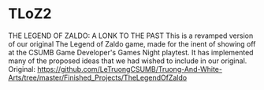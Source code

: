 # TLoZ2
THE LEGEND OF ZALDO: A LONK TO THE PAST
This is a revamped version of our original The Legend of Zaldo game, made for the inent of showing off at the CSUMB Game Developer's Games Night playtest. It has implemented many of the proposed ideas that we had wished to include in our original. 
Original: https://github.com/LeTruongCSUMB/Truong-And-White-Arts/tree/master/Finished_Projects/TheLegendOfZaldo
